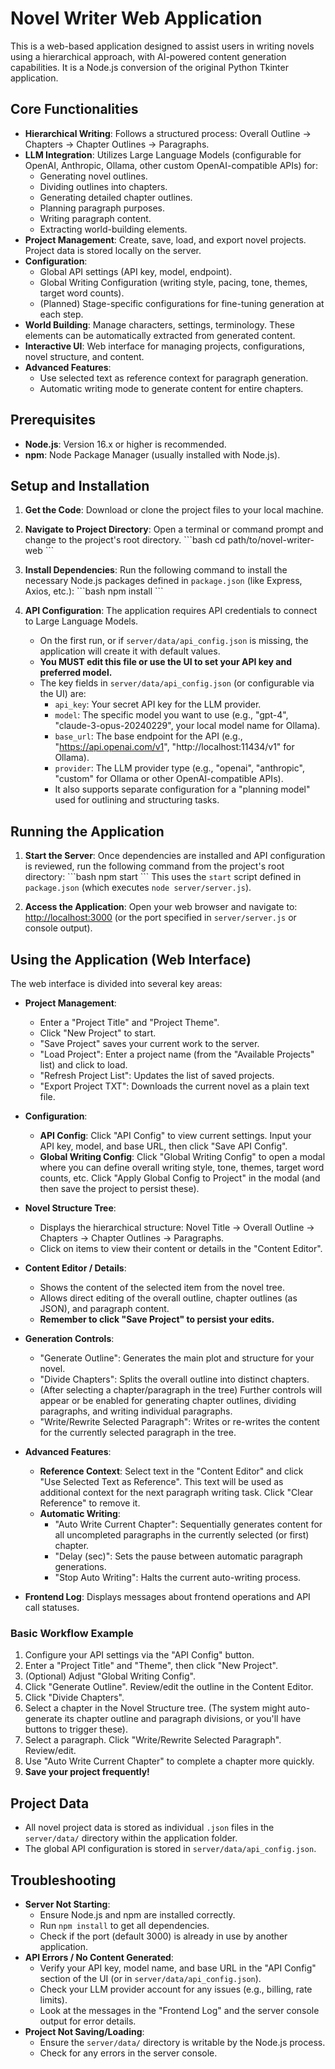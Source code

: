 # Novel Writer Web Application

This is a web-based application designed to assist users in writing novels using a hierarchical approach, with AI-powered content generation capabilities. It is a Node.js conversion of the original Python Tkinter application.

## Core Functionalities

-   **Hierarchical Writing**: Follows a structured process: Overall Outline -> Chapters -> Chapter Outlines -> Paragraphs.
-   **LLM Integration**: Utilizes Large Language Models (configurable for OpenAI, Anthropic, Ollama, other custom OpenAI-compatible APIs) for:
    -   Generating novel outlines.
    -   Dividing outlines into chapters.
    -   Generating detailed chapter outlines.
    -   Planning paragraph purposes.
    -   Writing paragraph content.
    -   Extracting world-building elements.
-   **Project Management**: Create, save, load, and export novel projects. Project data is stored locally on the server.
-   **Configuration**:
    -   Global API settings (API key, model, endpoint).
    -   Global Writing Configuration (writing style, pacing, tone, themes, target word counts).
    -   (Planned) Stage-specific configurations for fine-tuning generation at each step.
-   **World Building**: Manage characters, settings, terminology. These elements can be automatically extracted from generated content.
-   **Interactive UI**: Web interface for managing projects, configurations, novel structure, and content.
-   **Advanced Features**:
    -   Use selected text as reference context for paragraph generation.
    -   Automatic writing mode to generate content for entire chapters.

## Prerequisites

-   **Node.js**: Version 16.x or higher is recommended.
-   **npm**: Node Package Manager (usually installed with Node.js).

## Setup and Installation

1.  **Get the Code**:
    Download or clone the project files to your local machine.

2.  **Navigate to Project Directory**:
    Open a terminal or command prompt and change to the project's root directory.
    \`\`\`bash
    cd path/to/novel-writer-web
    \`\`\`

3.  **Install Dependencies**:
    Run the following command to install the necessary Node.js packages defined in `package.json` (like Express, Axios, etc.):
    \`\`\`bash
    npm install
    \`\`\`

4.  **API Configuration**:
    The application requires API credentials to connect to Large Language Models.
    -   On the first run, or if `server/data/api_config.json` is missing, the application will create it with default values.
    -   **You MUST edit this file or use the UI to set your API key and preferred model.**
    -   The key fields in `server/data/api_config.json` (or configurable via the UI) are:
        -   `api_key`: Your secret API key for the LLM provider.
        -   `model`: The specific model you want to use (e.g., "gpt-4", "claude-3-opus-20240229", your local model name for Ollama).
        -   `base_url`: The base endpoint for the API (e.g., "https://api.openai.com/v1", "http://localhost:11434/v1" for Ollama).
        -   `provider`: The LLM provider type (e.g., "openai", "anthropic", "custom" for Ollama or other OpenAI-compatible APIs).
        -   It also supports separate configuration for a "planning model" used for outlining and structuring tasks.

## Running the Application

1.  **Start the Server**:
    Once dependencies are installed and API configuration is reviewed, run the following command from the project's root directory:
    \`\`\`bash
    npm start
    \`\`\`
    This uses the `start` script defined in `package.json` (which executes `node server/server.js`).

2.  **Access the Application**:
    Open your web browser and navigate to:
    [http://localhost:3000](http://localhost:3000) (or the port specified in `server/server.js` or console output).

## Using the Application (Web Interface)

The web interface is divided into several key areas:

-   **Project Management**:
    -   Enter a "Project Title" and "Project Theme".
    -   Click "New Project" to start.
    -   "Save Project" saves your current work to the server.
    -   "Load Project": Enter a project name (from the "Available Projects" list) and click to load.
    -   "Refresh Project List": Updates the list of saved projects.
    -   "Export Project TXT": Downloads the current novel as a plain text file.

-   **Configuration**:
    -   **API Config**: Click "API Config" to view current settings. Input your API key, model, and base URL, then click "Save API Config".
    -   **Global Writing Config**: Click "Global Writing Config" to open a modal where you can define overall writing style, tone, themes, target word counts, etc. Click "Apply Global Config to Project" in the modal (and then save the project to persist these).

-   **Novel Structure Tree**:
    -   Displays the hierarchical structure: Novel Title -> Overall Outline -> Chapters -> Chapter Outlines -> Paragraphs.
    -   Click on items to view their content or details in the "Content Editor".

-   **Content Editor / Details**:
    -   Shows the content of the selected item from the novel tree.
    -   Allows direct editing of the overall outline, chapter outlines (as JSON), and paragraph content.
    -   **Remember to click "Save Project" to persist your edits.**

-   **Generation Controls**:
    -   "Generate Outline": Generates the main plot and structure for your novel.
    -   "Divide Chapters": Splits the overall outline into distinct chapters.
    -   (After selecting a chapter/paragraph in the tree) Further controls will appear or be enabled for generating chapter outlines, dividing paragraphs, and writing individual paragraphs.
    -   "Write/Rewrite Selected Paragraph": Writes or re-writes the content for the currently selected paragraph in the tree.

-   **Advanced Features**:
    -   **Reference Context**: Select text in the "Content Editor" and click "Use Selected Text as Reference". This text will be used as additional context for the next paragraph writing task. Click "Clear Reference" to remove it.
    -   **Automatic Writing**:
        -   "Auto Write Current Chapter": Sequentially generates content for all uncompleted paragraphs in the currently selected (or first) chapter.
        -   "Delay (sec)": Sets the pause between automatic paragraph generations.
        -   "Stop Auto Writing": Halts the current auto-writing process.

-   **Frontend Log**: Displays messages about frontend operations and API call statuses.

### Basic Workflow Example

1.  Configure your API settings via the "API Config" button.
2.  Enter a "Project Title" and "Theme", then click "New Project".
3.  (Optional) Adjust "Global Writing Config".
4.  Click "Generate Outline". Review/edit the outline in the Content Editor.
5.  Click "Divide Chapters".
6.  Select a chapter in the Novel Structure tree. (The system might auto-generate its chapter outline and paragraph divisions, or you'll have buttons to trigger these).
7.  Select a paragraph. Click "Write/Rewrite Selected Paragraph". Review/edit.
8.  Use "Auto Write Current Chapter" to complete a chapter more quickly.
9.  **Save your project frequently!**

## Project Data

-   All novel project data is stored as individual `.json` files in the `server/data/` directory within the application folder.
-   The global API configuration is stored in `server/data/api_config.json`.

## Troubleshooting

-   **Server Not Starting**:
    -   Ensure Node.js and npm are installed correctly.
    -   Run `npm install` to get all dependencies.
    -   Check if the port (default 3000) is already in use by another application.
-   **API Errors / No Content Generated**:
    -   Verify your API key, model name, and base URL in the "API Config" section of the UI (or in `server/data/api_config.json`).
    -   Check your LLM provider account for any issues (e.g., billing, rate limits).
    -   Look at the messages in the "Frontend Log" and the server console output for error details.
-   **Project Not Saving/Loading**:
    -   Ensure the `server/data/` directory is writable by the Node.js process.
    -   Check for any errors in the server console.
